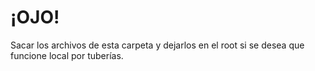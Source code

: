 # ¡OJO!

Sacar los archivos de esta carpeta y dejarlos en el root si se desea que funcione local por tuberías.
